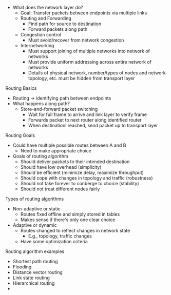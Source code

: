  - What does the network layer do?
	 - Goal: Transfer packets between endpoints via multiple links
	 - Routing and Forwarding
		 - Find path for source to destination 
		 - Forward packets along path 
	- Congestion control 
		- Must avoid/recover from network congestion 
	- Internetworking
		- Must support joining of multiple networks into network of networks 
		- Must provide uniform addressing across entire network of networks 
		- Details of physical network, number/types of nodes and network topology, etc. must be hidden from transport layer

Routing Basics
 - Routing -> identifying path between endpoints
 - What happens along path?
	 - Store-and-forward packet switching 
		 - Wait for full frame to arrive and link layer to verify frame 
		 - Forwards packet to next router along identified router
		 - When destinationi reached, send packet up to transport layer

Routing Goals
 - Could have multiple possible routes between A and B 
	 - Need to make appropriate choice 
- Goals of routing algorithm 
	- Should deliver packets to their intended destination 
	- Should have low overhead (simplicity)
	- Should be efficient (minimize delay, maximize throughput)
	- Should cope with changes in topology and traffic (robustness)
	- Should not take forever to conberge to choice (stability)
	- Should not treat different nodes fairly 

Types of routing algorithms
 - Non-adaptive or static 
	 - Routes fixed offline and simply stored in tables
	 - Makes sense if there's only one clear choice 
- Adaptive or dynamic 
	- Routes changed to reflect changes in network state
		- E.g., topology, traffic changes
	- Have some optimization criteria

Routing algorithm examples 
 - Shortest path routing 
 - Flooding 
 - Distance vector routing 
 - Link state routing 
 - Hierarchical routing 
 - 